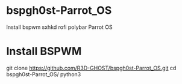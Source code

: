 # bspgh0st-Parrot_OS
Install bspwm sxhkd rofi polybar Parrot OS
# Install BSPWM
git clone https://github.com/R3D-GHOST/bspgh0st-Parrot_OS.git
cd bspgh0st-Parrot_OS/
python3 
